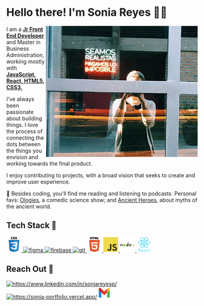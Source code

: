 <h1>Hello there! I'm Sonia Reyes 👩‍💻</h1>
<img align="right" src="./img/make_the_impossible.jpg" />
<p align="left">I am a <a href="#"><strong>Jr Front End Developer</strong></a> and Master in Business Administration, working mostly with <a href="#"><strong>JavaScript, </strong></a><a href="#"><strong>React, </strong></a><a href="#"><strong>HTML5, </strong></a><a href="#"><strong>CSS3.</strong></a>
 
<p align="left"> I've always been passionate about building things. I love the process of connecting the dots between the things you envision and working towards the final product.</p>

<p align="left">I enjoy contributing to projects, with a broad vision that seeks to create and improve user experience. </p>

<p align="left"> 📖 Besides coding, you'll find me reading and listening to podcasts. 
Personal favs: <a href="https://open.spotify.com/show/5nvRkVMH58SelKZYZFZx1S?si=7b1609ed86444872">Ologies</a>, a comedic science show; and <a href="https://open.spotify.com/show/2nG2kJlK7gbrCJO31KnvrT?si=b043fec1f6554e13">Ancient Heroes</a>, about myths of the ancient world. </p>

<h2> Tech Stack 🚀</h2>
<p align="left"> <a href="https://www.w3schools.com/css/" target="_blank" rel="noreferrer"> <img src="https://raw.githubusercontent.com/devicons/devicon/master/icons/css3/css3-original-wordmark.svg" alt="css3" width="40" height="40"/> </a> <a href="https://www.figma.com/" target="_blank" rel="noreferrer"> <img src="https://www.vectorlogo.zone/logos/figma/figma-icon.svg" alt="figma" width="40" height="40"/> </a> <a href="https://firebase.google.com/" target="_blank" rel="noreferrer"> <img src="https://www.vectorlogo.zone/logos/firebase/firebase-icon.svg" alt="firebase" width="40" height="40"/> </a> <a href="https://git-scm.com/" target="_blank" rel="noreferrer"> <img src="https://www.vectorlogo.zone/logos/git-scm/git-scm-icon.svg" alt="git" width="40" height="40"/> </a> <a href="https://www.w3.org/html/" target="_blank" rel="noreferrer"> <img src="https://raw.githubusercontent.com/devicons/devicon/master/icons/html5/html5-original-wordmark.svg" alt="html5" width="40" height="40"/> </a> <a href="https://developer.mozilla.org/en-US/docs/Web/JavaScript" target="_blank" rel="noreferrer"> <img src="https://raw.githubusercontent.com/devicons/devicon/master/icons/javascript/javascript-original.svg" alt="javascript" width="40" height="40"/> </a> <a href="https://nodejs.org" target="_blank" rel="noreferrer"> <img src="https://raw.githubusercontent.com/devicons/devicon/master/icons/nodejs/nodejs-original-wordmark.svg" alt="nodejs" width="40" height="40"/> </a> <a href="https://reactjs.org/" target="_blank" rel="noreferrer"> <img src="https://raw.githubusercontent.com/devicons/devicon/master/icons/react/react-original-wordmark.svg" alt="react" width="40" height="40"/> </a> </p>

<h2> Reach Out 👋</h2>
 <a href="https://www.linkedin.com/in/soniareyesp/" target="blank"> <img src="https://raw.githubusercontent.com/rahuldkjain/github-profile-readme-generator/master/src/images/icons/Social/linked-in-alt.svg" alt="https://www.linkedin.com/in/soniareyesp/" height="30" width="40" /></a>   <a href="/https://sonia-portfolio.vercel.app/" target="blank"><img align="center" src="https://raw.githubusercontent.com/rahuldkjain/github-profile-readme-generator/master/src/images/icons/Social/rss.svg" alt="https://sonia-portfolio.vercel.app/" height="30" width="40" /></a>  <a href="mailto:sonia.reyes.posada@gmail.com" target="_blank" rel="noreferrer"> <img src="./img/gmailLogo.png" alt="gmail" width="30" height="30"/> </a> 
 
 
 
 
 

